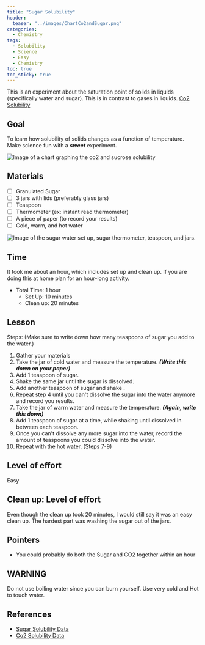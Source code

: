 ```yaml
---
title: "Sugar Solubility"
header:
  teaser: "../images/ChartCo2andSugar.png"
categories:
  - Chemistry
tags:
  - Solubility
  - Science
  - Easy
  - Chemistry
toc: true
toc_sticky: true
---
```



This is an experiment about the saturation point of solids in liquids (specifically water and sugar). This is in contrast to gases in liquids. [Co2 Solubility](Co2Solubility.md)


## Goal
To learn how solubility of solids changes as a function of temperature.
Make science fun with a ***sweet*** experiment.

![Image of a chart graphing the co2 and sucrose solubility](../images/ChartCo2andSugar.png)

## Materials

- [ ] Granulated Sugar
- [ ] 3 jars with lids (preferably glass jars)
- [ ] Teaspoon
- [ ] Thermometer (ex: instant read thermometer)
- [ ] A piece of paper (to record your results)
- [ ] Cold, warm, and hot water

![Image of the sugar water set up, sugar thermometer, teaspoon, and jars.](../images/Sugarwater2.jpg)

## Time

It took me about an hour, which includes set up and clean up. If you are doing this at home plan for an hour-long activity.

* Total Time: 1 hour
  * Set Up: 10 minutes
  * Clean up: 20 minutes

## Lesson

Steps:
  (Make sure to write down how many teaspoons of sugar you add to the water.)
1. Gather your materials
2. Take the jar of cold water and measure the temperature. ***(Write this down on your paper)***
3. Add 1 teaspoon of sugar.
4. Shake the same jar until the sugar is dissolved.
5. Add another teaspoon of sugar and shake .
6. Repeat step 4 until you can't dissolve the sugar into the water anymore and record you results.
7. Take the jar of warm water and measure the temperature. ***(Again, write this down)***
8. Add 1 teaspoon of sugar at a time, while shaking until dissolved in between each teaspoon.
9. Once you can't dissolve any more sugar into the water, record the amount of teaspoons you could dissolve into the water.
10. Repeat with the hot water. (Steps 7-9)

## Level of effort

Easy

## Clean up: Level of effort

Even though the clean up took 20 minutes, I would still say it was an easy clean up. The hardest part was washing the sugar out of the jars.

## Pointers

* You could probably do both the Sugar and CO2 together within an hour


## WARNING

Do not use boiling water since you can burn yourself.  Use very cold and Hot to touch water.

## References

- [Sugar Solubility Data ](https://chestofbooks.com/food/science/Experimental-Cookery/The-Solubility-Of-The-Sugars.html#:~:text=Sucrose%20has%20the%20greatest%20solubility,are%20soluble%20in%201%20cc.)
- [Co2 Solubility Data ](https://www.researchgate.net/figure/Solubility-of-CO2-in-distilled-water-in-ppm-as-a-function-of-temperature-and-the_tbl1_226545649)

